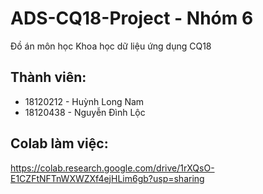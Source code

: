 # ADS-CQ18-Project - Nhóm 6
Đồ án môn học Khoa học dữ liệu ứng dụng CQ18

## Thành viên:

- 18120212 - Huỳnh Long Nam
- 18120438 - Nguyễn Đình Lộc

## Colab làm việc:

https://colab.research.google.com/drive/1rXQsO-E1CZFtNFTnWXWZXf4ejHLim6gb?usp=sharing

